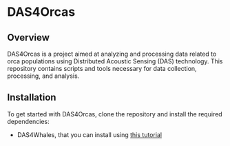 # DAS4Orcas

## Overview
DAS4Orcas is a project aimed at analyzing and processing data related to orca populations using Distributed Acoustic Sensing (DAS) technology. This repository contains scripts and tools necessary for data collection, processing, and analysis.

## Installation
To get started with DAS4Orcas, clone the repository and install the required dependencies:
- DAS4Whales, that you can install using [this tutorial](https://das4whales.readthedocs.io/en/latest/src/install.html)
